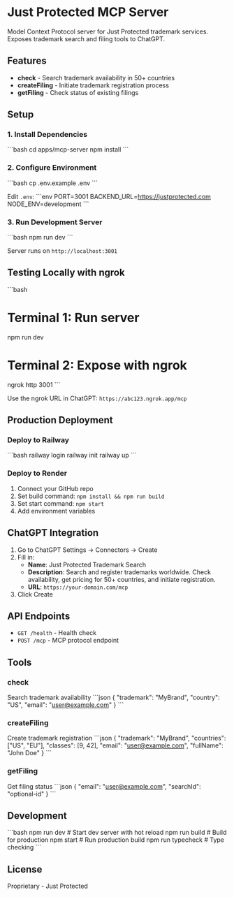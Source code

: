 # Just Protected MCP Server

Model Context Protocol server for Just Protected trademark services. Exposes trademark search and filing tools to ChatGPT.

## Features

- **check** - Search trademark availability in 50+ countries
- **createFiling** - Initiate trademark registration process
- **getFiling** - Check status of existing filings

## Setup

### 1. Install Dependencies

\`\`\`bash
cd apps/mcp-server
npm install
\`\`\`

### 2. Configure Environment

\`\`\`bash
cp .env.example .env
\`\`\`

Edit `.env`:
\`\`\`env
PORT=3001
BACKEND_URL=https://justprotected.com
NODE_ENV=development
\`\`\`

### 3. Run Development Server

\`\`\`bash
npm run dev
\`\`\`

Server runs on `http://localhost:3001`

## Testing Locally with ngrok

\`\`\`bash
# Terminal 1: Run server
npm run dev

# Terminal 2: Expose with ngrok
ngrok http 3001
\`\`\`

Use the ngrok URL in ChatGPT: `https://abc123.ngrok.app/mcp`

## Production Deployment

### Deploy to Railway

\`\`\`bash
railway login
railway init
railway up
\`\`\`

### Deploy to Render

1. Connect your GitHub repo
2. Set build command: `npm install && npm run build`
3. Set start command: `npm start`
4. Add environment variables

## ChatGPT Integration

1. Go to ChatGPT Settings → Connectors → Create
2. Fill in:
   - **Name**: Just Protected Trademark Search
   - **Description**: Search and register trademarks worldwide. Check availability, get pricing for 50+ countries, and initiate registration.
   - **URL**: `https://your-domain.com/mcp`
3. Click Create

## API Endpoints

- `GET /health` - Health check
- `POST /mcp` - MCP protocol endpoint

## Tools

### check
Search trademark availability
\`\`\`json
{
  "trademark": "MyBrand",
  "country": "US",
  "email": "user@example.com"
}
\`\`\`

### createFiling
Create trademark registration
\`\`\`json
{
  "trademark": "MyBrand",
  "countries": ["US", "EU"],
  "classes": [9, 42],
  "email": "user@example.com",
  "fullName": "John Doe"
}
\`\`\`

### getFiling
Get filing status
\`\`\`json
{
  "email": "user@example.com",
  "searchId": "optional-id"
}
\`\`\`

## Development

\`\`\`bash
npm run dev        # Start dev server with hot reload
npm run build      # Build for production
npm start          # Run production build
npm run typecheck  # Type checking
\`\`\`

## License

Proprietary - Just Protected
